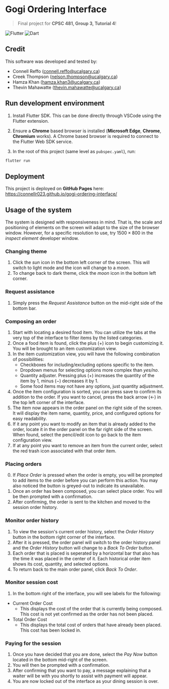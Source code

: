 # Gogi Ordering Interface

> Final project for **CPSC 481, Group 3, Tutorial 4**!

![Flutter](https://img.shields.io/badge/Flutter-%2302569B.svg?style=for-the-badge&logo=Flutter&logoColor=white)
![Dart](https://img.shields.io/badge/dart-%230175C2.svg?style=for-the-badge&logo=dart&logoColor=white)

## Credit

This software was developed and tested by:

- Connell Reffo (connell.reffo@ucalgary.ca)
- Creek Thompson (nelson.thompson@ucalgary.ca)
- Hamza Khan (hamza.khan3@ucalgary.ca)
- Thevin Mahawatte (thevin.mahawatte@ucalgary.ca)

## Run development environment

1. Install Flutter SDK. This can be done directly through VSCode using the Flutter extension.

2. Ensure a **Chrome** based browser is installed (**Microsoft Edge**, **Chrome**, **Chromium** works). A Chrome based browser is required to connect to the Flutter Web SDK service.

3. In the root of this project (same level as `pubspec.yaml`), run:

```bash
flutter run
```

## Deployment

This project is deployed on **GitHub Pages** here: https://connellr023.github.io/gogi-ordering-interface/

## Usage of the system

The system is designed with responsiveness in mind. That is, the scale and positioning of elements on the screen will adapt to the size of the browser window. However, for a specific resolution to use, try $1500 \times 800$ in the _inspect element_ developer window.

### Changing theme

1. Click the _sun_ icon in the bottom left corner of the screen. This will switch to light mode and the icon will change to a _moon_.
2. To change back to dark theme, click the _moon_ icon in the bottom left corner.

### Request assistance

1. Simply press the _Request Assistance_ button on the mid-right side of the bottom bar.

### Composing an order

1. Start with locating a desired food item. You can utilize the tabs at the very top of the interface to filter items by the listed categories.
2. Once a food item is found, click the plus ($+$) icon to begin customizing it. You will be brought to an item customization view.
3. In the item customization view, you will have the following combination of possibilities:
   - Checkboxes for including/excluding options specific to the item.
   - Dropdown menus for selecting options more complex than _yes/no_.
   - Quantity adjuster. Pressing plus ($+$) increases the quantity of the item by 1, minus ($-$) decreases it by 1.
   - Some food items may not have any options, just quantity adjustment.
4. Once the item configuration is sorted, you can press save to confirm its addition to the order. If you want to cancel, press the back arrow ($\leftarrow$) in the top left corner of the interface.
5. The item now appears in the order panel on the right side of the screen. It will display the item name, quantity, price, and configured options for easy readability.
6. If it any point you want to modify an item that is already added to the order, locate it in the order panel on the far right side of the screen. When found, select the pencil/edit icon to go back to the item configuration view.
7. If at any point you want to remove an item from the current order, select the red trash icon associated with that order item.

### Placing orders

0. If _Place Order_ is pressed when the order is empty, you will be prompted to add items to the order before you can perform this action. You may also noticed the button is greyed-out to indicate its unavailable.
1. Once an order has been composed, you can select place order. You will be then prompted with a confirmation.
2. After confirming, the order is sent to the kitchen and moved to the session order history.

### Monitor order history

1. To view the session's current order history, select the _Order History_ button in the bottom right corner of the interface.
2. After it is pressed, the order panel will switch to the order history panel and the _Order History_ button will change to a _Back To Order_ button.
3. Each order that is placed is seperated by a horizontal bar that also has the time it was placed in the center of it. Each historical order item shows its cost, quantity, and selected options.
4. To return back to the main order panel, click _Back To Order_.

### Monitor session cost

1. In the bottom right of the interface, you will see labels for the following:

- Current Order Cost
  - This displays the cost of the order that is currently being composed. This cost is not yet confirmed as the order has not been placed.
- Total Order Cost
  - This displays the total cost of orders that have already been placed. This cost has been locked in.

### Paying for the session

1. Once you have decided that you are done, select the _Pay Now_ button located in the bottom mid-right of the screen.
2. You will then be prompted with a confirmation.
3. After confirming that you want to pay, a message explaining that a waiter will be with you shortly to assist with payment will appear.
4. You are now locked out of the interface as your dining session is over.

